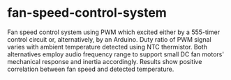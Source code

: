 # fan-speed-control-system
Fan speed control system using PWM which excited either by a 555-timer control circuit or, alternatively, by an Arduino. Duty ratio of PWM signal varies with ambient temperature detected using NTC thermistor. Both alternatives employ audio frequency range to support small DC fan motors' mechanical response and inertia accordingly. Results show positive correlation between fan speed and detected temperature.
